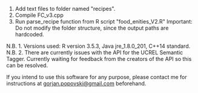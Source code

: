 1. Add text files to folder named "recipes".
2. Compile FC_v3.cpp
3. Run parse_recipe function from R script "food_enities_V2.R"
Important: Do not modify the folder structure, since the output paths are hardcoded.


N.B. 1. Versions used: R version 3.5.3, Java jre_1.8.0_201, C++14 standard.
N.B. 2. There are currently issues with the API for the UCREL Semantic Tagger. Currently waiting for feedback from the creators of the API so this can be resolved.

If you intend to use this software for any purpose, please contact me for instructions at gorjan.popovski@gmail.com beforehand.
